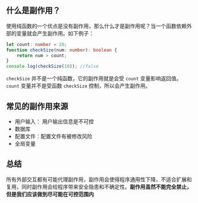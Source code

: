 ## 什么是副作用？
使用纯函数的一个优点是没有副作用，那么什么才是副作用呢？当一个函数依赖外部的变量就会产生副作用。如下例子：  
```typescript
let count: number = 20;
function checkSize(num: number): boolean {
    return num > count;
}
console.log(checkSize(10)); //false
```
`checkSize` 并不是一个纯函数，它的副作用就是会受 `count` 变量影响返回值。`count` 变量并不是受函数 `checkSize` 控制，所以会产生副作用。

## 常见的副作用来源
* 用户输入： 用户输出信息是不可控
* 数据库
* 配置文件：配置文件有被修改风险
* 全局变量

## 总结
所有外部交互都有可能代理副作用，副作用会使得程序通用性下降，不适合扩展和复用，同时副作用会给程序带来安全隐患和不确定性。**副作用虽然不能完全禁止，但是我们应该做到尽可能在可控范围内**
